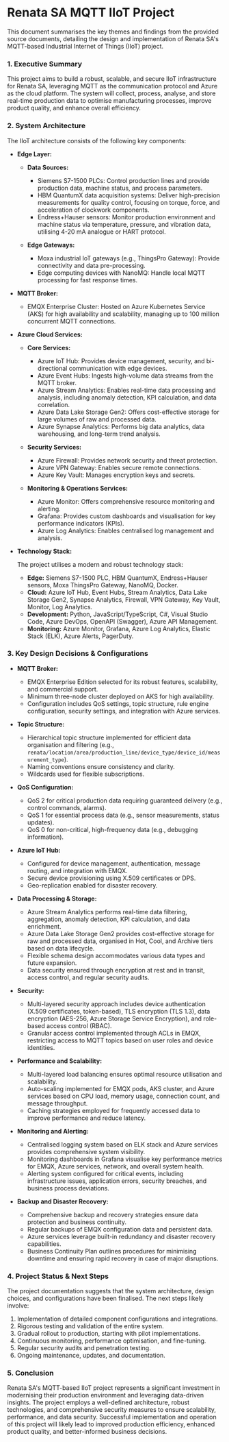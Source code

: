 # Renata SA MQTT IIoT Project


This document summarises the key themes and findings from the provided source documents, detailing the design and implementation of Renata SA's MQTT-based Industrial Internet of Things (IIoT) project.

### 1. Executive Summary

This project aims to build a robust, scalable, and secure IIoT infrastructure for Renata SA, leveraging MQTT as the communication protocol and Azure as the cloud platform. The system will collect, process, analyse, and store real-time production data to optimise manufacturing processes, improve product quality, and enhance overall efficiency.

### 2. System Architecture

The IIoT architecture consists of the following key components:

- **Edge Layer:**

  - **Data Sources:**

    - Siemens S7-1500 PLCs: Control production lines and provide production data, machine status, and process parameters.
    - HBM QuantumX data acquisition systems: Deliver high-precision measurements for quality control, focusing on torque, force, and acceleration of clockwork components.
    - Endress+Hauser sensors: Monitor production environment and machine status via temperature, pressure, and vibration data, utilising 4-20 mA analogue or HART protocol.

  - **Edge Gateways:**

    - Moxa industrial IoT gateways (e.g., ThingsPro Gateway): Provide connectivity and data pre-processing.
    - Edge computing devices with NanoMQ: Handle local MQTT processing for fast response times.

- **MQTT Broker:**

  - EMQX Enterprise Cluster: Hosted on Azure Kubernetes Service (AKS) for high availability and scalability, managing up to 100 million concurrent MQTT connections.

- **Azure Cloud Services:**

  - **Core Services:**

    - Azure IoT Hub: Provides device management, security, and bi-directional communication with edge devices.
    - Azure Event Hubs: Ingests high-volume data streams from the MQTT broker.
    - Azure Stream Analytics: Enables real-time data processing and analysis, including anomaly detection, KPI calculation, and data correlation.
    - Azure Data Lake Storage Gen2: Offers cost-effective storage for large volumes of raw and processed data.
    - Azure Synapse Analytics: Performs big data analytics, data warehousing, and long-term trend analysis.

  - **Security Services:**

    - Azure Firewall: Provides network security and threat protection.
    - Azure VPN Gateway: Enables secure remote connections.
    - Azure Key Vault: Manages encryption keys and secrets.

  - **Monitoring & Operations Services:**

    - Azure Monitor: Offers comprehensive resource monitoring and alerting.
    - Grafana: Provides custom dashboards and visualisation for key performance indicators (KPIs).
    - Azure Log Analytics: Enables centralised log management and analysis.

- **Technology Stack:**

  The project utilises a modern and robust technology stack:

  - **Edge:** Siemens S7-1500 PLC, HBM QuantumX, Endress+Hauser sensors, Moxa ThingsPro Gateway, NanoMQ, Docker.
  - **Cloud:** Azure IoT Hub, Event Hubs, Stream Analytics, Data Lake Storage Gen2, Synapse Analytics, Firewall, VPN Gateway, Key Vault, Monitor, Log Analytics.
  - **Development:** Python, JavaScript/TypeScript, C#, Visual Studio Code, Azure DevOps, OpenAPI (Swagger), Azure API Management.
  - **Monitoring:** Azure Monitor, Grafana, Azure Log Analytics, Elastic Stack (ELK), Azure Alerts, PagerDuty.

### 3. Key Design Decisions & Configurations

- **MQTT Broker:**

  - EMQX Enterprise Edition selected for its robust features, scalability, and commercial support.
  - Minimum three-node cluster deployed on AKS for high availability.
  - Configuration includes QoS settings, topic structure, rule engine configuration, security settings, and integration with Azure services.

- **Topic Structure:**

  - Hierarchical topic structure implemented for efficient data organisation and filtering (e.g., `renata/location/area/production_line/device_type/device_id/measurement_type`).
  - Naming conventions ensure consistency and clarity.
  - Wildcards used for flexible subscriptions.

- **QoS Configuration:**

  - QoS 2 for critical production data requiring guaranteed delivery (e.g., control commands, alarms).
  - QoS 1 for essential process data (e.g., sensor measurements, status updates).
  - QoS 0 for non-critical, high-frequency data (e.g., debugging information).

- **Azure IoT Hub:**

  - Configured for device management, authentication, message routing, and integration with EMQX.
  - Secure device provisioning using X.509 certificates or DPS.
  - Geo-replication enabled for disaster recovery.

- **Data Processing & Storage:**

  - Azure Stream Analytics performs real-time data filtering, aggregation, anomaly detection, KPI calculation, and data enrichment.
  - Azure Data Lake Storage Gen2 provides cost-effective storage for raw and processed data, organised in Hot, Cool, and Archive tiers based on data lifecycle.
  - Flexible schema design accommodates various data types and future expansion.
  - Data security ensured through encryption at rest and in transit, access control, and regular security audits.

- **Security:**

  - Multi-layered security approach includes device authentication (X.509 certificates, token-based), TLS encryption (TLS 1.3), data encryption (AES-256, Azure Storage Service Encryption), and role-based access control (RBAC).
  - Granular access control implemented through ACLs in EMQX, restricting access to MQTT topics based on user roles and device identities.

- **Performance and Scalability:**

  - Multi-layered load balancing ensures optimal resource utilisation and scalability.
  - Auto-scaling implemented for EMQX pods, AKS cluster, and Azure services based on CPU load, memory usage, connection count, and message throughput.
  - Caching strategies employed for frequently accessed data to improve performance and reduce latency.

- **Monitoring and Alerting:**

  - Centralised logging system based on ELK stack and Azure services provides comprehensive system visibility.
  - Monitoring dashboards in Grafana visualise key performance metrics for EMQX, Azure services, network, and overall system health.
  - Alerting system configured for critical events, including infrastructure issues, application errors, security breaches, and business process deviations.

- **Backup and Disaster Recovery:**

  - Comprehensive backup and recovery strategies ensure data protection and business continuity.
  - Regular backups of EMQX configuration data and persistent data.
  - Azure services leverage built-in redundancy and disaster recovery capabilities.
  - Business Continuity Plan outlines procedures for minimising downtime and ensuring rapid recovery in case of major disruptions.

### 4. Project Status & Next Steps

The project documentation suggests that the system architecture, design choices, and configurations have been finalised. The next steps likely involve:

1. Implementation of detailed component configurations and integrations.
2. Rigorous testing and validation of the entire system.
3. Gradual rollout to production, starting with pilot implementations.
4. Continuous monitoring, performance optimisation, and fine-tuning.
5. Regular security audits and penetration testing.
6. Ongoing maintenance, updates, and documentation.

### 5. Conclusion

Renata SA's MQTT-based IIoT project represents a significant investment in modernising their production environment and leveraging data-driven insights. The project employs a well-defined architecture, robust technologies, and comprehensive security measures to ensure scalability, performance, and data security. Successful implementation and operation of this project will likely lead to improved production efficiency, enhanced product quality, and better-informed business decisions.
